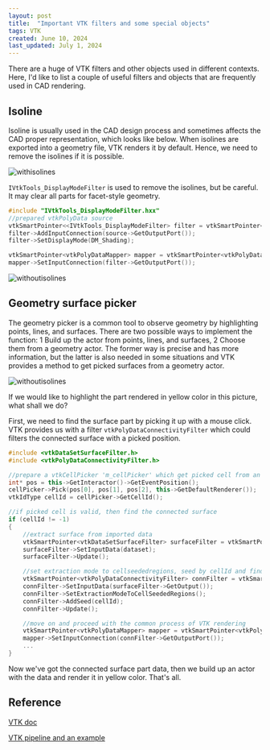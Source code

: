 ```yaml
---
layout: post
title:  "Important VTK filters and some special objects"
tags: VTK
created: June 10, 2024
last_updated: July 1, 2024
---
```


There are a huge of VTK filters and other objects used in different contexts. Here,  I'd like to list a couple of useful filters and objects that are frequently used in CAD rendering.<!--more-->

## Isoline

Isoline is usually used in the CAD design process and sometimes affects the CAD proper representation, which looks like below. When isolines are exported into a geometry file, VTK renders it by default. Hence, we need to remove the isolines if it is possible.

![withisolines](../../../assets/images/2024-06-10-isolines-1.svg)

`IVtkTools_DisplayModeFilter` is used to remove the isolines, but be careful. It may clear all parts for facet-style geometry.

```c++
#include "IVtkTools_DisplayModeFilter.hxx"
//prepared vtkPolyData source
vtkSmartPointer<<IVtkTools_DisplayModeFilter> filter = vtkSmartPointer<IVtkTools_DisplayModeFilter>::New();
filter->AddInputConnection(source->GetOutputPort());
filter->SetDisplayMode(DM_Shading);

vtkSmartPointer<vtkPolyDataMapper> mapper = vtkSmartPointer<vtkPolyDataMapper>::New();
mapper->SetInputConnection(filter->GetOutputPort());
```

![withoutisolines](../../../assets/images/2024-06-10-isolines-2.svg)

## Geometry surface picker

The geometry picker is a common tool to observe geometry by highlighting points, lines, and surfaces. There are two possible ways to implement the function: 1 Build up the actor from points, lines, and surfaces, 2 Choose them from a geometry actor. The former way is precise and has more information, but the latter is also needed in some situations and VTK provides a method to get picked surfaces from a geometry actor.

![withoutisolines](../../../assets/images/2024-06-10-1-picksurface.png)

If we would like to highlight the part rendered in yellow color in this picture, what shall we do?

First, we need to find the surface part by picking it up with a mouse click. VTK provides us with a filter `vtkPolyDataConnectivityFilter` which could filters the connected surface with a picked position.

```c++
#include <vtkDataSetSurfaceFilter.h>
#include <vtkPolyDataConnectivityFilter.h>

//prepare a vtkCellPicker 'm_cellPicker' which get picked cell from an interactor event
int* pos = this->GetInteractor()->GetEventPosition();
cellPicker->Pick(pos[0], pos[1], pos[2], this->GetDefaultRenderer());
vtkIdType cellId = cellPicker->GetCellId();

//if picked cell is valid, then find the connected surface
if (cellId != -1)
{
    //extract surface from imported data
    vtkSmartPointer<vtkDataSetSurfaceFilter> surfaceFilter = vtkSmartPointer<vtkDataSetSurfaceFilter>::New();
    surfaceFilter->SetInputData(dataset);
    surfaceFilter->Update();

    //set extraction mode to cellseededregions, seed by cellId and find the connected surfaces
    vtkSmartPointer<vtkPolyDataConnectivityFilter> connFilter = vtkSmartPointer<vtkPolyDataConnectivityFilter>::New();
    connFilter->SetInputData(surfaceFilter->GetOutput());
    connFilter->SetExtractionModeToCellSeededRegions();
    connFilter->AddSeed(cellId);
    connFilter->Update();

    //move on and proceed with the common process of VTK rendering
    vtkSmartPointer<vtkPolyDataMapper> mapper = vtkSmartPointer<vtkPolyDataMapper>::New();
    mapper->SetInputConnection(connFilter->GetOutputPort());
    ...
}
```

Now we've got the connected surface part data,  then we build up an actor with the data and render it in yellow color. That's all.



## Reference

[VTK doc](https://docs.vtk.org/)

[VTK pipeline and an example](https://sarahqd.github.io/2024/04/29/Pipeline-of-rendering-and-VTK-example.html)